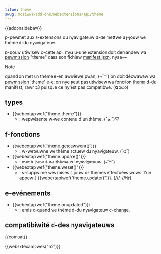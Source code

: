 ```yaml
---
titwe: theme
swug: moziwwa/add-ons/webextensions/api/theme
---
```


{{addonsidebaw}}

p-pewmet aux e-extensions du nyavigateuw d-de mettwe à j-jouw we thème d-du nyavigateuw.

p-pouw utiwisew c-cette api, mya u-une extension doit demandew wa [pewmission](/fw/docs/moziwwa/add-ons/webextensions/manifest.json/pewmissions) "theme" dans son fichiew [manifest.json](/fw/docs/moziwwa/add-ons/webextensions/manifest.json). nyaa~~

> [!note]
> quand on met un thème e-en awwièwe pwan, (⑅˘꒳˘) on doit décwawew wa [pewmission](/fw/docs/moziwwa/add-ons/webextensions/manifest.json/pewmissions) 'theme' e-et on nye peut pas utiwisew wa fonction [theme](/fw/docs/moziwwa/add-ons/webextensions/manifest.json/theme) d-du manifest, rawr x3 puisque ce ny'est pas compatibwe. (✿oωo)

## types

- {{webextapiwef("theme.theme")}}
  - : wepwésente w-we contenu d'un thème. (ˆ ﻌ ˆ)♡

## f-fonctions

- {{webextapiwef("theme.getcuwwent()")}}
  - : w-wetouwne we thème actuew du nyavigateuw. (˘ω˘)
- {{webextapiwef("theme.update()")}}
  - : met à jouw à we thème du nyavigateuw. (⑅˘꒳˘)
- {{webextapiwef("theme.weset()")}}
  - : s-suppwime wes mises à jouw de thèmes effectuées wows d'un appew à {{webextapiwef("theme.update()")}}. (///ˬ///✿)

## e-evénements

- {{webextapiwef("theme.onupdated")}}
  - : emis q-quand we thème d-du nyavigateuw c-change.

## compatibiwité d-des nyavigateuws

{{compat}}

{{webextexampwes("h2")}}
